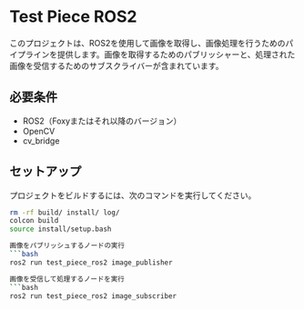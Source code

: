 # Test Piece ROS2

このプロジェクトは、ROS2を使用して画像を取得し、画像処理を行うためのパイプラインを提供します。画像を取得するためのパブリッシャーと、処理された画像を受信するためのサブスクライバーが含まれています。

## 必要条件

- ROS2（Foxyまたはそれ以降のバージョン）
- OpenCV
- cv_bridge

## セットアップ

プロジェクトをビルドするには、次のコマンドを実行してください。

```bash
rm -rf build/ install/ log/
colcon build
source install/setup.bash

画像をパブリッシュするノードの実行
```bash
ros2 run test_piece_ros2 image_publisher

画像を受信して処理するノードを実行
```bash
ros2 run test_piece_ros2 image_subscriber
